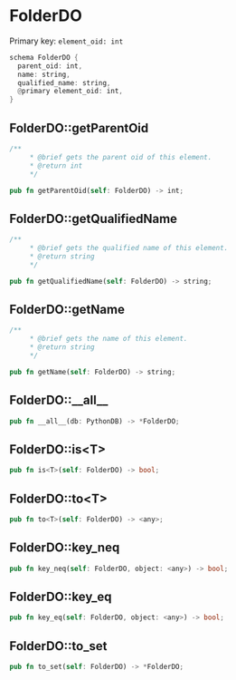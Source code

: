 # FolderDO

Primary key: `element_oid: int`

```rust
schema FolderDO {
  parent_oid: int,
  name: string,
  qualified_name: string,
  @primary element_oid: int,
}
```
## FolderDO::getParentOid

```rust
/**
     * @brief gets the parent oid of this element.
     * @return int
     */
```
```rust
pub fn getParentOid(self: FolderDO) -> int;
```
## FolderDO::getQualifiedName

```rust
/**
     * @brief gets the qualified name of this element.
     * @return string
     */
```
```rust
pub fn getQualifiedName(self: FolderDO) -> string;
```
## FolderDO::getName

```rust
/**
     * @brief gets the name of this element.
     * @return string
     */
```
```rust
pub fn getName(self: FolderDO) -> string;
```
## FolderDO::\_\_all\_\_

```rust
pub fn __all__(db: PythonDB) -> *FolderDO;
```
## FolderDO::is\<T\>

```rust
pub fn is<T>(self: FolderDO) -> bool;
```
## FolderDO::to\<T\>

```rust
pub fn to<T>(self: FolderDO) -> <any>;
```
## FolderDO::key\_neq

```rust
pub fn key_neq(self: FolderDO, object: <any>) -> bool;
```
## FolderDO::key\_eq

```rust
pub fn key_eq(self: FolderDO, object: <any>) -> bool;
```
## FolderDO::to\_set

```rust
pub fn to_set(self: FolderDO) -> *FolderDO;
```
